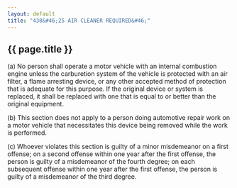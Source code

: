 ```yaml
---
layout: default 
title: "438&#46;25 AIR CLEANER REQUIRED&#46;"
---
```


{{ page.title }}
----------------

​(a) No person shall operate a motor vehicle with an internal combustion
engine unless the carburetion system of the vehicle is protected with an
air filter, a flame arresting device, or any other accepted method of
protection that is adequate for this purpose. If the original device or
system is replaced, it shall be replaced with one that is equal to or
better than the original equipment.

​(b) This section does not apply to a person doing automotive repair
work on a motor vehicle that necessitates this device being removed
while the work is performed.

​(c) Whoever violates this section is guilty of a minor misdemeanor on a
first offense; on a second offense within one year after the first
offense, the person is guilty of a misdemeanor of the fourth degree; on
each subsequent offense within one year after the first offense, the
person is guilty of a misdemeanor of the third degree.
